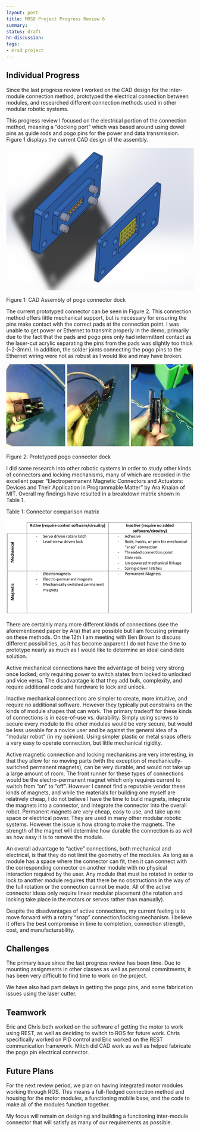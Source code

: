 ```yaml
---
layout: post
title: MRSD Project Progress Review 6
summary:
status: draft
hn-discussion:
tags:
- mrsd_project
---
```


Individual Progress
-------------------
Since the last progress review I worked on the CAD design for the inter-module connection method, prototyped the electrical connection between modules, and researched different connection methods used in other modular robotic systems.

This progress review I focused on the electrical portion of the connection method, meaning a “docking port” which was based around using dowel pins as guide rods and pogo pins for the power and data transmission. Figure 1 displays the current CAD design of the assembly.

![Pogo Pins w/Dowel Pins](/assets/mrsd_project_assets/prog_rev_6/pogo_conn.png)

Figure 1: CAD Assembly of pogo connector dock

The current prototyped connector can be seen in Figure 2. This connection method offers little mechanical support, but is necessary for ensuring the pins make contact with the correct pads at the connection point. I was unable to get power or Ethernet to transmit properly in the demo, primarily due to the fact that the pads and pogo pins only had intermittent contact as the laser-cut acrylic separating the pins from the pads was slightly too thick (~2-3mm). In addition, the solder joints connecting the pogo pins to the Ethernet wiring were not as robust as I would like and may have broken.

![Pogo Pins w/Dowel Pins](/assets/mrsd_project_assets/prog_rev_6/pogo_conn_real.png)

Figure 2: Prototyped pogo connector dock

I did some research into other robotic systems in order to study other kinds of connectors and locking mechanisms, many of which are recorded in the excellent paper “Electropermanent Magnetic Connectors and Actuators: Devices and Their Application in Programmable Matter” by Ara Knaian of MIT. Overall my findings have resulted in a breakdown matrix shown in Table 1.

Table 1: Connector comparison matrix

![Comparison](/assets/mrsd_project_assets/prog_rev_6/comparison_table.png)

There are certainly many more different kinds of connections (see the aforementioned paper by Ara) that are possible but I am focusing primarily on these methods. On the 12th I am meeting with Ben Brown to discuss different possibilities, as it has become apparent I do not have the time to prototype nearly as much as I would like to determine an ideal candidate solution.

Active mechanical connections have the advantage of being very strong once locked, only requiring power to switch states from locked to unlocked and vice versa. The disadvantage is that they add bulk, complexity, and require additional code and hardware to lock and unlock.

Inactive mechanical connections are simpler to create, more intuitive, and require no additional software. However they typically put constrains on the kinds of module shapes that can work. The primary tradeoff for these kinds of connections is in ease-of-use vs. durability. Simply using screws to secure every module to the other modules would be very secure, but would be less useable for a novice user and be against the general idea of a “modular robot” (in my opinion). Using simpler plastic or metal snaps offers a very easy to operate connection, but little mechanical rigidity.

Active magnetic connection and locking mechanisms are very interesting, in that they allow for no moving parts (with the exception of mechanically-switched permanent magnets), can be very durable, and would not take up a large amount of room. The front runner for these types of connections would be the electro-permanent magnet which only requires current to switch from “on” to “off”. However I cannot find a reputable vendor these kinds of magnets, and while the materials for building one myself are relatively cheap, I do not believe I have the time to build magnets, integrate the magnets into a connector, and integrate the connector into the overall robot.
Permanent magnets are very cheap, easy to use, and take up no space or electrical power. They are used in many other modular robotic systems. However the issue is how strong to make the magnets. The strength of the magnet will determine how durable the connection is as well as how easy it is to remove the module. 

An overall advantage to “active” connections, both mechanical and electrical, is that they do not limit the geometry of the modules. As long as a module has a space where the connector can fit, then it can connect with the corresponding connector on another module with no physical interaction required by the user. Any module that must be rotated in order to lock to another module requires that there be no obstructions in the way of the full rotation or the connection cannot be made. All of the active connector ideas only require linear modular placement (the rotation and locking take place in the motors or servos rather than manually).

Despite the disadvantages of active connections, my current feeling is to move forward with a rotary “snap” connection/locking mechanism. I believe it offers the best compromise in time to completion, connection strength, cost, and manufacturability.

Challenges
----------
The primary issue since the last progress review has been time. Due to mounting assignments in other classes as well as personal commitments, it has been very difficult to find time to work on the project. 

We have also had part delays in getting the pogo pins, and some fabrication issues using the laser cutter. 

Teamwork
--------
Eric and Chris both worked on the software of getting the motor to work using REST, as well as deciding to switch to ROS for future work. Chris specifically worked on PID control and Eric worked on the REST communication framework. Mitch did CAD work as well as helped fabricate the pogo pin electrical connector.

Future Plans
------------
For the next review period, we plan on having integrated motor modules working through ROS. This means a full-fledged connection method and housing for the motor modules, a functioning mobile base, and the code to make all of the modules function together.

My focus will remain on designing and building a functioning inter-module connector that will satisfy as many of our requirements as possible.
